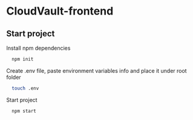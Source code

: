 # CloudVault-frontend


## Start project

Install npm dependencies

```bash
  npm init
```
Create .env file, paste environment variables info and place it under root folder
```bash
  touch .env
```
Start project
```bash
  npm start
```
